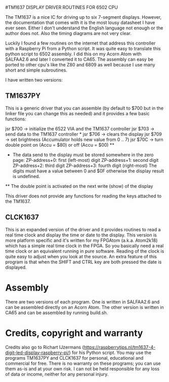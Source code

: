 #TM1637 DISPLAY DRIVER ROUTINES FOR 6502 CPU

The TM1637 is a nice IC for driving up to six 7-segment displays. However, the documentation that comes with it is the most lousy datasheet I have ever seen. Either I don't understand the English language not enough or the author does not. Also the timing diagrams are not very clear. 

Luckily I found a few routines on the internet that address this controller with a Raspberry Pi from a Python script. It was quite easy to translate this python script to 6502 assembly. I did this on my Acorn Atom with SALFAA2.6 and later I converted it to CA65. The assembly can easy be ported to other cpu's like the Z80 and 6809 as well because I use many short and simple subroutines.

I have written two versions:

TM1637PY
--------
This is a generic driver that you can assemble (by default to $700 but in the linker file you can change this as needed) and it provides a few basic functions:

jsr $700 -> initialize the 6522 VIA and the TM1637 controller
jsr $703 -> send data to the TM1637 controller *
jsr $706 -> clears the display
jsr $709 -> set brightness (Accumulator holds new value from 0 .. 7)
jsr $70C -> turn double point on (Accu = $80) or off (Accu = $00) **

* The data send to the display must be stored somewhere in the zero page:
  ZP-address+0: first (left-most) digit
  ZP-address+1: second digit
  ZP-address+2: third digit
  ZP-address+3: fourth digit (right-most)
  The digits must have a value between 0 and $0F otherwise the display result is undefined.

** The double point is activated on the next write (show) of the display

This driver does not provide any functions for reading the keys attached to the TM1637.


CLCK1637
--------
This is an expanded version of the driver and it provides routines to read a real time clock and display the time or date to the display. This version is more platform specific and it's written for my FPGAtom (a.k.a. Atom2k18) which has a simple real time clock in the FPGA. So you basically need a real time clock or an equivalent running in pure software. Reading of the clock is quite easy to adjust when you look at the source.
An extra feature of this program is that when the SHIFT and CTRL key are both pressed the date is displayed.

Assembly
========
There are two versions of each program. One is written in SALFAA2.6 and can be assembled directly on an Acorn Atom. The other version is written in CA65 and can be assembled by running build.sh.

Credits, copyright and warranty
===============================
Credits also go to Richart IJzermans (https://raspberrytips.nl/tm1637-4-digit-led-display-raspberry-pi/) for his Python script. 
You may use the programs TM1637PY and CLCK1637 for personal, educational and commercial for free. There is no warranty on these programs; you can use them as-is and at your own risk. I can not be held responsible for any loss of data or income, neither for any personal injury.
